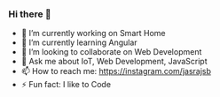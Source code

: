 ### Hi there 👋

<!--
**jasrajsb/jasrajsb** is a ✨ _special_ ✨ repository because its `README.md` (this file) appears on your GitHub profile.

Here are some ideas to get you started:-->

- 🔭 I’m currently working on Smart Home
- 🌱 I’m currently learning Angular
- 👯 I’m looking to collaborate on Web Development
- 💬 Ask me about IoT, Web Development, JavaScript
- 📫 How to reach me: https://instagram.com/jasrajsb
- ⚡ Fun fact: I like to Code

